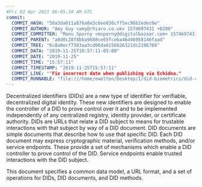 ```yaml
---
#Fri 02 Apr 2021 06:05:34 AM UTC
commit:
  COMMIT_HASH: "50a3da011a876a8e3c6ee836cff5ec96b2edec0e"
  COMMIT_AUTHOR: "Amy Guy <amy@rhiaro.co.uk> 1574697431 +0200"
  COMMIT_COMMITTER: "Manu Sporny <msporny@digitalbazaar.com> 1574697431 -0500"
  COMMIT_PARENT: "a8d0c28f8bba9688ce65fceba46d46958146faad"
  COMMIT_TREE: "6c8a0ecf7303aa3cd06da6156826321dc2106766"
  COMMIT_DATA: "2019-11-25T10:57:11-05:00"
  COMMIT_DATE: "2019-11-25"
  COMMIT_TIME: "15:57:11"
  COMMIT_TIMESTAMP: "2019-11-25T15:57:11"
  COMMIT_LINE: ""Fix incorrect date when publishing via Echidna."
  COMMIT_RUNNABLE: "file:///home/ewelton/Desktop/I/did-biometrics/did-core-dataset/analysis/gitinfo/50a3da011a876a8e3c6ee836cff5ec96b2edec0e/snapshot/index.html"
---
```


<section id="abstract">
<p>
<a>Decentralized identifiers</a> (DIDs) are a new type of identifier for
verifiable, decentralized digital identity. These new identifiers
are designed to enable the controller of a <a>DID</a> to prove control over
it and to be implemented independently of any centralized registry,
identity provider, or certificate authority. <a>DIDs</a> are URLs that relate
a <a>DID subject</a> to means for trustable interactions with that subject by way
of a <a>DID document</a>. <a>DID documents</a> are simple documents that describe how
to use that specific <a>DID</a>. Each <a>DID document</a> may express cryptographic
material, verification methods, and/or <a>service endpoints</a>. These provide
a set of mechanisms which enable a <a>DID controller</a> to prove control of the
<a>DID</a>. <a>Service endpoints</a> enable trusted interactions with the <a>DID
subject</a>.
    </p>
<p>
This document specifies a common data model, a URL format, and a set of operations for
<a>DIDs</a>, DID documents, and DID methods.
    </p>
</section>

